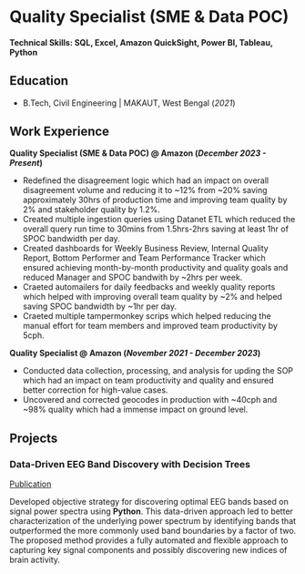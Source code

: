 # Quality Specialist (SME & Data POC)

#### Technical Skills: SQL, Excel, Amazon QuickSight, Power BI, Tableau, Python

## Education
- B.Tech, Civil Engineering | MAKAUT, West Bengal (_2021_)								       		

## Work Experience
**Quality Specialist (SME & Data POC) @ Amazon (_December 2023 - Present_)**
- Redefined the disagreement logic which had an impact on overall disagreement volume and reducing it to ~12% from ~20% saving approximately 30hrs of production time and improving team quality by 2% and stakeholder quality by 1.2%.
- Created multiple ingestion queries using Datanet ETL which reduced the overall query run time to 30mins from 1.5hrs-2hrs saving at least 1hr of SPOC bandwidth per day.
- Created dashboards for Weekly Business Review, Internal Quality Report, Bottom Performer and Team Performance Tracker which ensured achieving month-by-month productivity and quality goals and reduced Manager and SPOC bandwith by ~2hrs per week.
- Craeted automailers for daily feedbacks and weekly quality reports which helped with improving overall team quality by ~2% and helped saving SPOC bandwidth by ~1hr per day.
- Craeted multiple tampermonkey scrips which helped reducing the manual effort for team members and improved team productivity by 5cph.

**Quality Specialist @ Amazon (_November 2021 - December 2023_)**
- Conducted data collection, processing, and analysis for upding the SOP which had an impact on team productivity and quality and ensured better correction for high-value cases.
- Uncovered and corrected geocodes in production with ~40cph and ~98% quality which had a immense impact on ground level.

## Projects
### Data-Driven EEG Band Discovery with Decision Trees
[Publication](https://www.mdpi.com/1424-8220/22/8/3048)

Developed objective strategy for discovering optimal EEG bands based on signal power spectra using **Python**. This data-driven approach led to better characterization of the underlying power spectrum by identifying bands that outperformed the more commonly used band boundaries by a factor of two. The proposed method provides a fully automated and flexible approach to capturing key signal components and possibly discovering new indices of brain activity.
